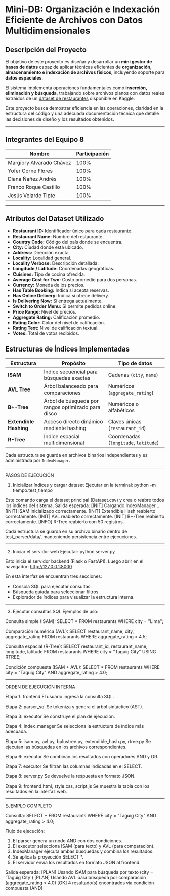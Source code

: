#  Mini-DB: Organización e Indexación Eficiente de Archivos con Datos Multidimensionales

##  Descripción del Proyecto

El objetivo de este proyecto es diseñar y desarrollar un **mini gestor de bases de datos** capaz de aplicar técnicas eficientes de **organización, almacenamiento e indexación de archivos físicos**, incluyendo soporte para **datos espaciales**.  

El sistema implementa operaciones fundamentales como **inserción, eliminación y búsqueda**, trabajando sobre archivos planos con datos reales extraídos de un [dataset de restaurantes](https://www.kaggle.com/datasets/mohdshahnawazaadil/restaurant-dataset) disponible en Kaggle.  

Este proyecto busca demostrar eficiencia en las operaciones, claridad en la estructura del código y una adecuada documentación técnica que detalle las decisiones de diseño y los resultados obtenidos.

---

##  Integrantes del Equipo 8

| Nombre                   | Participación |
| ------------------------ | -------------- |
| Margiory Alvarado Chávez | 100% |
| Yofer Corne Flores       | 100% |
| Diana Ñañez Andrés       | 100% |
| Franco Roque Castillo    | 100% |
| Jesús Velarde Tipte      | 100% |

---

##  Atributos del Dataset Utilizado

* **Restaurant ID:** Identificador único para cada restaurante.  
* **Restaurant Name:** Nombre del restaurante.  
* **Country Code:** Código del país donde se encuentra.  
* **City:** Ciudad donde está ubicado.  
* **Address:** Dirección exacta.  
* **Locality:** Localidad general.  
* **Locality Verbose:** Descripción detallada.  
* **Longitude / Latitude:** Coordenadas geográficas.  
* **Cuisines:** Tipo de cocina ofrecida.  
* **Average Cost for Two:** Costo promedio para dos personas.  
* **Currency:** Moneda de los precios.  
* **Has Table Booking:** Indica si acepta reservas.  
* **Has Online Delivery:** Indica si ofrece delivery.  
* **Is Delivering Now:** Si entrega actualmente.  
* **Switch to Order Menu:** Si permite pedidos online.  
* **Price Range:** Nivel de precios.  
* **Aggregate Rating:** Calificación promedio.  
* **Rating Color:** Color del nivel de calificación.  
* **Rating Text:** Nivel de calificación textual.  
* **Votes:** Total de votos recibidos.  



##  Estructuras de Índices Implementadas

| Estructura | Propósito | Tipo de datos |
|-------------|------------|----------------|
| **ISAM** | Índice secuencial para búsquedas exactas | Cadenas (`city`, `name`) |
| **AVL Tree** | Árbol balanceado para comparaciones | Numéricos (`aggregate_rating`) |
| **B+-Tree** | Árbol de búsqueda por rangos optimizado para disco | Numéricos o alfabéticos |
| **Extendible Hashing** | Acceso directo dinámico mediante hashing | Claves únicas (`restaurant_id`) |
| **R-Tree** | Índice espacial multidimensional | Coordenadas (`longitude`, `latitude`) |

Cada estructura se guarda en archivos binarios independientes y es administrada por `IndexManager`.

---

PASOS DE EJECUCIÓN

1. Inicializar índices y cargar dataset
Ejecutar en la terminal:
python -m tiempo.test_tiempo

Este comando carga el dataset principal (Dataset.csv) y crea o reabre todos los índices del sistema.
Salida esperada:
[INIT] Cargando IndexManager...
[INIT] ISAM inicializado correctamente.
[INIT] Extendible Hash reabierto correctamente.
[INIT] AVL reabierto correctamente.
[INIT] B+-Tree reabierto correctamente.
[INFO] R-Tree reabierto con 50 registros.

Cada estructura se guarda en su archivo binario dentro de test_parser/data/, manteniendo persistencia entre ejecuciones.

------------------------------------------------------------

2. Iniciar el servidor web
Ejecutar:
python server.py

Esto inicia el servidor backend (Flask o FastAPI).
Luego abrir en el navegador:
http://127.0.0.1:8000

En esta interfaz se encuentran tres secciones:
- Consola SQL para ejecutar consultas.
- Búsqueda guiada para seleccionar filtros.
- Explorador de índices para visualizar la estructura interna.

------------------------------------------------------------

3. Ejecutar consultas SQL
Ejemplos de uso:

Consulta simple (ISAM):
SELECT * FROM restaurants WHERE city = "Lima";

Comparación numérica (AVL):
SELECT restaurant_name, city, aggregate_rating
FROM restaurants
WHERE aggregate_rating > 4.5;

Consulta espacial (R-Tree):
SELECT restaurant_id, restaurant_name, longitude, latitude
FROM restaurants
WHERE city = "Taguig City" USING RTREE;

Condición compuesta (ISAM + AVL):
SELECT * FROM restaurants
WHERE city = "Taguig City" AND aggregate_rating > 4.0;

------------------------------------------------------------

ORDEN DE EJECUCIÓN INTERNA

Etapa 1: frontend
El usuario ingresa la consulta SQL.

Etapa 2: parser_sql
Se tokeniza y genera el árbol sintáctico (AST).

Etapa 3: executor
Se construye el plan de ejecución.

Etapa 4: index_manager
Se selecciona la estructura de índice más adecuada.

Etapa 5: isam.py, avl.py, bplustree.py, extendible_hash.py, rtree.py
Se ejecutan las búsquedas en los archivos correspondientes.

Etapa 6: executor
Se combinan los resultados con operadores AND y OR.

Etapa 7: executor
Se filtran las columnas indicadas en el SELECT.

Etapa 8: server.py
Se devuelve la respuesta en formato JSON.

Etapa 9: frontend.html, style.css, script.js
Se muestra la tabla con los resultados en la interfaz web.

------------------------------------------------------------

EJEMPLO COMPLETO

Consulta:
SELECT *
FROM restaurants
WHERE city = "Taguig City" AND aggregate_rating > 4.0;

Flujo de ejecución:
1. El parser genera un nodo AND con dos condiciones.
2. El executor selecciona ISAM (para texto) y AVL (para comparación).
3. IndexManager ejecuta ambas búsquedas y combina los resultados.
4. Se aplica la proyección SELECT *.
5. El servidor envía los resultados en formato JSON al frontend.

Salida esperada:
[PLAN] Usando ISAM para búsqueda por texto (city = 'Taguig City')
[PLAN] Usando AVL para búsqueda por comparación (aggregate_rating > 4.0)
[OK] 4 resultado(s) encontrados vía condición compuesta (AND)


